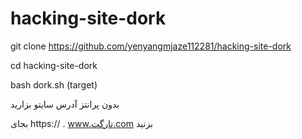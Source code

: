 # hacking-site-dork


git clone https://github.com/yenyangmjaze112281/hacking-site-dork

cd hacking-site-dork

bash dork.sh (target)

بدون پرانتز آدرس سایتو بزارید 

بجای https:// . www.تارگت.com بزنید
